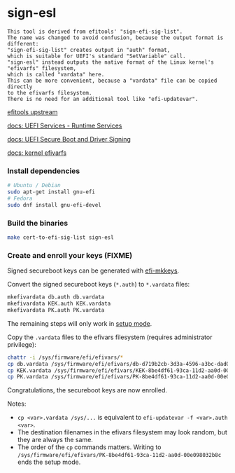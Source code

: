 # sign-esl

```
This tool is derived from efitools' "sign-efi-sig-list".
The name was changed to avoid confusion, because the output format is different:
"sign-efi-sig-list" creates output in "auth" format,
which is suitable for UEFI's standard "SetVariable" call.
"sign-esl" instead outputs the native format of the Linux kernel's "efivarfs" filesystem,
which is called "vardata" here.
This can be more convenient, because a "vardata" file can be copied directly
to the efivarfs filesystem.
There is no need for an additional tool like "efi-updatevar".
```

[efitools upstream](https://git.kernel.org/pub/scm/linux/kernel/git/jejb/efitools.git)

[docs: UEFI Services - Runtime Services](https://uefi.org/specs/UEFI/2.11/08_Services_Runtime_Services.html)

[docs: UEFI Secure Boot and Driver Signing](https://uefi.org/specs/UEFI/2.11/32_Secure_Boot_and_Driver_Signing.html)

[docs: kernel efivarfs](https://www.kernel.org/doc/html/latest/filesystems/efivarfs.html)

### Install dependencies

```sh
# Ubuntu / Debian
sudo apt-get install gnu-efi
# Fedora
sudo dnf install gnu-efi-devel
```

### Build the binaries

```sh
make cert-to-efi-sig-list sign-esl
```

### Create and enroll your keys (FIXME)

Signed secureboot keys can be generated with [efi-mkkeys](https://github.com/jirutka/efi-mkkeys).

Convert the signed secureboot keys (`*.auth`) to `*.vardata` files:

```sh
mkefivardata db.auth db.vardata
mkefivardata KEK.auth KEK.vardata
mkefivardata PK.auth PK.vardata
```

The remaining steps will only work in [setup mode](https://wiki.archlinux.org/title/Unified_Extensible_Firmware_Interface/Secure_Boot).

Copy the `.vardata` files to the efivars filesystem (requires administrator privilege):

```sh
chattr -i /sys/firmware/efi/efivars/*
cp db.vardata /sys/firmware/efi/efivars/db-d719b2cb-3d3a-4596-a3bc-dad00e67656f
cp KEK.vardata /sys/firmware/efi/efivars/KEK-8be4df61-93ca-11d2-aa0d-00e098032b8c
cp PK.vardata /sys/firmware/efi/efivars/PK-8be4df61-93ca-11d2-aa0d-00e098032b8c
```

Congratulations, the secureboot keys are now enrolled.

Notes:

* `cp <var>.vardata /sys/...` is equivalent to `efi-updatevar -f <var>.auth <var>`.
* The destination filenames in the efivars filesystem may look random, but they are always the same.
* The order of the `cp` commands matters. Writing to `/sys/firmware/efi/efivars/PK-8be4df61-93ca-11d2-aa0d-00e098032b8c` ends the setup mode.
